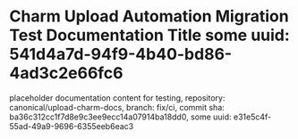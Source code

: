 # Charm Upload Automation Migration Test Documentation Title some uuid: 541d4a7d-94f9-4b40-bd86-4ad3c2e66fc6
 placeholder documentation content for testing,  repository: canonical/upload-charm-docs,  branch: fix/ci,  commit sha: ba36c312cc1f7d8e9c3ee9ecc14a07914ba18dd0,  some uuid: e31e5c4f-55ad-49a9-9696-6355eeb6eac3